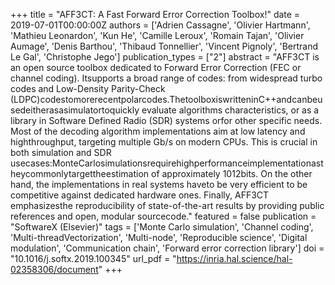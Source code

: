 +++
title = "AFF3CT: A Fast Forward Error Correction Toolbox!"
date = 2019-07-01T00:00:00Z
authors = ['Adrien Cassagne', 'Olivier Hartmann', 'Mathieu Leonardon', 'Kun He', 'Camille Leroux', 'Romain Tajan', 'Olivier Aumage', 'Denis Barthou', 'Thibaud Tonnellier', 'Vincent Pignoly', 'Bertrand Le Gal', 'Christophe Jego']
publication_types = ["2"]
abstract = "AFF3CT is an open source toolbox dedicated to Forward Error Correction (FEC or channel coding). Itsupports a broad range of codes: from widespread turbo codes and Low-Density Parity-Check (LDPC)codestomorerecentpolarcodes.ThetoolboxiswritteninC++andcanbeusedeitherasasimulatortoquickly evaluate algorithms characteristics, or as a library in Software Defined Radio (SDR) systems orfor other specific needs. Most of the decoding algorithm implementations aim at low latency and highthroughput, targeting multiple Gb/s on modern CPUs. This is crucial in both simulation and SDR usecases:MonteCarlosimulationsrequirehighperformanceimplementationastheycommonlytargettheestimation of approximately 1012bits. On the other hand, the implementations in real systems haveto be very efficient to be competitive against dedicated hardware ones. Finally, AFF3CT emphasizesthe reproducibility of state-of-the-art results by providing public references and open, modular sourcecode."
featured = false
publication = "SoftwareX (Elsevier)"
tags = ['Monte Carlo simulation', 'Channel coding', 'Multi-threadVectorization', 'Multi-node', 'Reproducible science', 'Digital modulation', 'Communication chain', 'Forward error correction library']
doi = "10.1016/j.softx.2019.100345"
url_pdf = "https://inria.hal.science/hal-02358306/document"
+++

